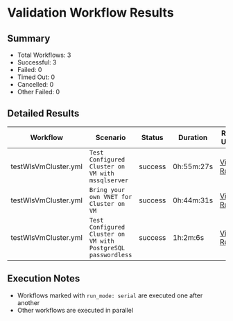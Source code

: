 # Validation Workflow Results

## Summary
- Total Workflows: 3
- Successful: 3
- Failed: 0
- Timed Out: 0
- Cancelled: 0
- Other Failed: 0

## Detailed Results

| Workflow | Scenario | Status | Duration | Run URL |
|----------|----------|---------|-----------|----------|
| testWlsVmCluster.yml | `Test Configured Cluster on VM with mssqlserver` | success | 0h:55m:27s | [View Run](https://github.com/azure-javaee/weblogic-azure/actions/runs/16755250825) |
| testWlsVmCluster.yml | `Bring your own VNET for Cluster on VM` | success | 0h:44m:31s | [View Run](https://github.com/azure-javaee/weblogic-azure/actions/runs/16756482549) |
| testWlsVmCluster.yml | `Test Configured Cluster on VM with PostgreSQL passwordless` | success | 1h:2m:6s | [View Run](https://github.com/azure-javaee/weblogic-azure/actions/runs/16757452511) |


## Execution Notes
- Workflows marked with `run_mode: serial` are executed one after another
- Other workflows are executed in parallel
